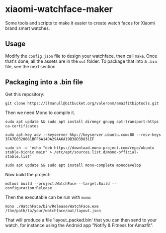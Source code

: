 # xiaomi-watchface-maker

Some tools and scripts to make it easier to create watch faces for Xiaomi brand smart watches.

## Usage

Modify the `config.json` file to design your watchface, then call `make`. Once
that's done, all the assets are in the `out` folder. To package that into a
`.bin` file, see the next section

## Packaging into a .bin file

Get this repository:

`git clone https://llmanull@bitbucket.org/valeronm/amazfitbiptools.git`

Then we need Mono to compile it.

`sudo apt update && sudo apt install dirmngr gnupg apt-transport-https ca-certificates`

`sudo apt-key adv --keyserver hkp://keyserver.ubuntu.com:80 --recv-keys 3FA7E0328081BFF6A14DA29AA6A19B38D3D831EF`

`sudo sh -c 'echo "deb https://download.mono-project.com/repo/ubuntu stable-bionic main" > /etc/apt/sources.list.d/mono-official-stable.list'`

`sudo apt update && sudo apt install mono-complete monodevelop`

Now build the project:

`mdtool build --project:WatchFace --target:Build --configuration:Release`

Then the executable can be run with `mono`:

`mono ./WatchFace/bin/Release/WatchFace.exe /the/path/to/your/watchface/out/layout.json`

That will produce a file 'layout_packed.bin' that you can then send to your
watch, for instance using the Android app "Notify & Fitness for Amazfit".
